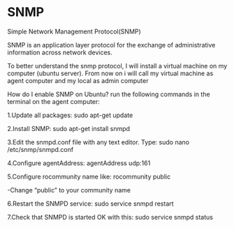 # SNMP
Simple Network Management Protocol(SNMP)

SNMP is an application layer protocol for the exchange of administrative information across network devices.

To better understand the snmp protocol, I will install a virtual machine on my computer (ubuntu server). From now on i will call my virtual machine as agent computer and my local as admin computer

How do I enable SNMP on Ubuntu?
run the following commands in the terminal on the agent computer:

1.Update all packages: sudo apt-get update

2.Install SNMP: sudo apt-get install snmpd

3.Edit the snmpd.conf file with any text editor. Type: sudo nano /etc/snmp/snmpd.conf

4.Configure agentAddress: agentAddress udp:161

5.Configure rocommunity name like: rocommunity public

-Change “public” to your community name

6.Restart the SNMPD service: sudo service snmpd restart

7.Check that SNMPD is started OK with this: sudo service snmpd status

